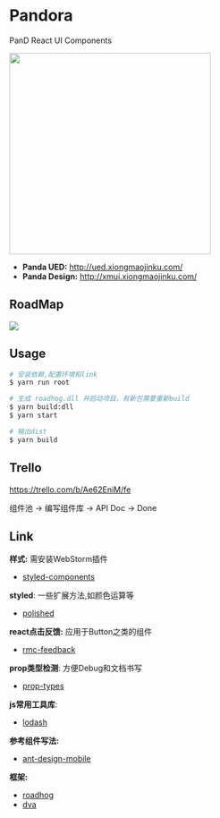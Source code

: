 # Pandora

PanD React UI Components

<img src="https://o4j4l4n7h.qnssl.com/2017-09-20-icon.png" width="360" />

- **Panda UED:** <http://ued.xiongmaojinku.com/>
- **Panda Design:** <http://xmui.xiongmaojinku.com/>

## RoadMap

![](http://on-img.com/chart_image/59b8e5c5e4b06f66982e9c68.png)

## Usage

```bash
# 安装依赖,配置环境和link
$ yarn run root

# 生成 roadhog.dll 并启动项目，有新包需要重新build
$ yarn build:dll
$ yarn start

# 输出dist
$ yarn build
```

## Trello

<https://trello.com/b/Ae62EniM/fe>

组件池 -> 编写组件库 -> API Doc -> Done


## Link

**样式:** 需安装WebStorm插件
- [styled-components](https://www.styled-components.com/docs/basics)

**styled**: 一些扩展方法,如颜色运算等
- [polished](https://polished.js.org/docs/)

**react点击反馈:** 应用于Button之类的组件
- [rmc-feedback](https://github.com/react-component/m-feedback)

**prop类型检测**: 方便Debug和文档书写
- [prop-types](https://github.com/facebook/prop-types)

**js常用工具库**:
- [lodash](http://lodashjs.com/docs/)

**参考组件写法:**
- [ant-design-mobile](https://github.com/canisminor1990/ant-design-mobile)

**框架:**
- [roadhog](https://github.com/sorrycc/roadhog)
- [dva](https://github.com/dvajs/dva)

